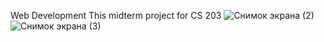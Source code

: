 Web Development
This midterm project for CS 203
![Снимок экрана (2)](https://user-images.githubusercontent.com/65769795/142999425-2076f71f-6a93-4a8b-800e-0bc1522497a1.png)
![Снимок экрана (3)](https://user-images.githubusercontent.com/65769795/142999653-077098b8-795d-4d67-9a84-563e62c4ddaf.png)
